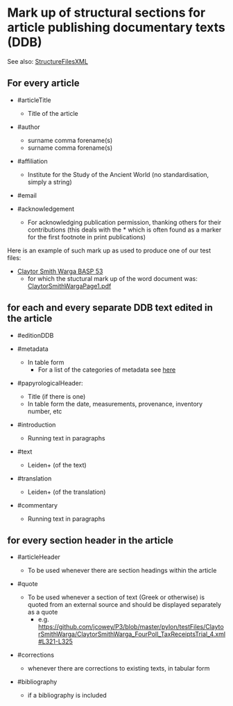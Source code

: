 # Mark up of structural sections for article publishing documentary texts (DDB)

See also: [StructureFilesXML](https://docs.google.com/spreadsheets/d/1HaacsPU44Rm4qXWzguBxXorc9F1S3N9HDxpgp-c9kHU/edit#gid=0)

## For every article
- #articleTitle
  - Title of the article

- #author
  - surname comma forename(s)
  - surname comma forename(s)
  
- #affiliation
  - Institute for the Study of the Ancient World (no standardisation, simply a string)
  
- #email

- #acknowledgement
  - For acknowledging publication permission, thanking others for their contributions (this deals with the * which is often found as a marker for the first footnote in print publications)

Here is an example of such mark up as used to produce one of our test files:

- [Claytor Smith Warga BASP 53](https://digi.ub.uni-heidelberg.de/editionService/viewer/text/p3test/ClaytorSmithWarga_FourPoll_TaxReceiptsTrial_4)
  - for which the stuctural mark up of the word document was: [ClaytorSmithWargaPage1.pdf](https://github.com/jcowey/P3/files/7389818/ClaytorSmithWargaPage1.pdf)


## for each and every separate DDB text edited in the article
- #editionDDB
- #metadata
  - In table form
    - For a list of the categories of metadata see [here](https://github.com/jcowey/P3/blob/master/guidelines/metadataMask.md)

- #papyrologicalHeader:
  - Title (if there is one)
  - In table form the date, measurements, provenance, inventory number, etc

- #introduction
  - Running text in paragraphs

- #text
  - Leiden+ (of the text)
  
- #translation
  - Leiden+ (of the translation)
  
- #commentary
  - Running text in paragraphs

## for every section header in the article
- #articleHeader
  - To be used whenever there are section headings within the article

- #quote
  - To be used whenever a section of text (Greek or otherwise) is quoted from an external source and should be displayed separately as a quote
    - e.g. https://github.com/jcowey/P3/blob/master/pylon/testFiles/ClaytorSmithWarga/ClaytorSmithWarga_FourPoll_TaxReceiptsTrial_4.xml#L321-L325

- #corrections
  - whenever there are corrections to existing texts, in tabular form

- #bibliography
  - if a bibliography is included
